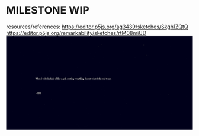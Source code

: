 # MILESTONE WIP 

resources/references: https://editor.p5js.org/ag3439/sketches/Skgh1ZQtQ https://editor.p5js.org/remarkability/sketches/rtM08miUD
<img src="at2 trials.JPG">
